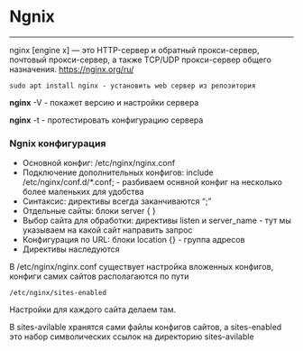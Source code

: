 # Ngnix
_ _ _
nginx [engine x] — это HTTP-сервер и обратный прокси-сервер, почтовый прокси-сервер, а также TCP/UDP прокси-сервер общего назначения. https://nginx.org/ru/

```
sudo apt install nginx - установить web сервер из репозитория
```
**nginx** -V - покажет версию и настройки сервера    

**nginx** -t - протестировать конфигурацию сервера

   
### Ngnix конфигурация
- Основной конфиг: /etc/nginx/nginx.conf
- Подключение дополнительных конфигов: include /etc/nginx/conf.d/*.conf; - разбиваем оснвной конфиг на несколько более маленьких для удобства 
- Синтаксис: директивы всегда заканчиваются “;”
- Отдельные сайты: блоки server { }
- Выбор сайта для обработки: директивы listen и server_name - тут мы указываем на какой сайт направить запрос
- Конфигурация по URL: блоки location {} - группа адресов 
- Директивы наследуются


В /etc/nginx/nginx.conf существует настройка вложенных конфигов, конфиги самих сайтов располагаются  по пути
```
/etc/nginx/sites-enabled
```
Настройки для каждого сайта делаем там.      

В sites-avilable хранятся сами файлы конфигов сайтов, а  sites-enabled это набор символических ссылок на  директорию sites-avilable
